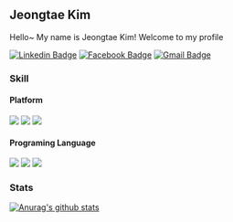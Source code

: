 ## Jeongtae Kim

Hello~ My name is Jeongtae Kim! Welcome to my profile


[![Linkedin Badge](https://img.shields.io/badge/-Linkedin-0077B5.svg?logo=linkedin&style=plastic&link=https://www.linkedin.com/in/%EC%A0%95%ED%83%9C-%EA%B9%80-679975155/)](https://www.linkedin.com/in/%EC%A0%95%ED%83%9C-%EA%B9%80-679975155/) 
[![Facebook Badge](https://img.shields.io/badge/-Facebook-4172B8.svg?logo=facebook&style=plastic&link=https://www.facebook.com/profile.php?id=100002180550466)](https://www.facebook.com/profile.php?id=100002180550466) 
[![Gmail Badge](https://img.shields.io/badge/-Gmail-D14836.svg?logo=gmail&style=plastic&link=mailto:rlawjdxo88@gmail.com)](mailto:rlawjdxo88@gmail.com)

### Skill

#### Platform

<img src="https://img.shields.io/badge/-Android-A4C639.svg?logo=android&style=plastic"> <img src="https://img.shields.io/badge/-Flutter-02569B.svg?logo=flutter&style=plastic"> <img src="https://img.shields.io/badge/-SIP/RCS-4FC08D.svg?logo=SIP/RCS&style=plastic">

#### Programing Language

<img src="https://img.shields.io/badge/-Kotlin-0095D5.svg?logo=kotlin&style=plastic"> <img src="https://img.shields.io/badge/-Java-007396.svg?logo=java&style=plastic"> <img src="https://img.shields.io/badge/-Dart-00599C.svg?logo=dart&style=plastic">

### Stats

[![Anurag's github stats](https://github-readme-stats.vercel.app/api?username=Origogi)](https://github.com/anuraghazra/github-readme-stats)


